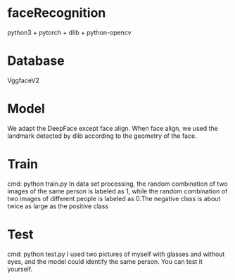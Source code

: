 # faceRecognition
python3 + pytorch + dlib + python-opencv

# Database
VggfaceV2

# Model
We adapt the DeepFace except face align. When face align, we used the landmark detected by dlib according to the geometry of the face.

# Train
cmd: python train.py
In data set processing, the random combination of two images of the same person is labeled as 1, while the random combination of two images of different people is labeled as 0.The negative class is about twice as large as the positive class

# Test
cmd: python test.py 
I used two pictures of myself with glasses and without eyes, and the model could identify the same person. You can test it yourself.

